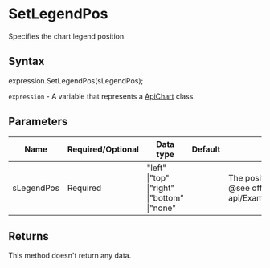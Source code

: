 # SetLegendPos

Specifies the chart legend position.

## Syntax

expression.SetLegendPos(sLegendPos);

`expression` - A variable that represents a [ApiChart](../ApiChart.md) class.

## Parameters

| **Name** | **Required/Optional** | **Data type** | **Default** | **Description** |
| ------------- | ------------- | ------------- | ------------- | ------------- |
| sLegendPos | Required | "left" &#124;"top" &#124;"right" &#124;"bottom" &#124;"none" |  | The position of the chart legend inside the chart window.* @see office-js-api/Examples/{Editor}/ApiChart/Methods/SetLegendPos.js |

## Returns

This method doesn't return any data.